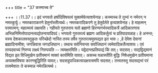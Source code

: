 +++
title = "37 कस्माच्च ते"

+++
।।11.37।। इदं भगवतो हर्षादिविषयत्वं युक्तमेवेत्याशयेनाह। कस्माच्च ते
तुभ्यं न नमेरन् न नमस्कुर्युः। नमस्काराकरणे हेतुर्नास्तीत्यर्थः।
नमस्करादिकरणे तु हेतुर्वर्तते इत्याशयेनाह। हे माहत्मन् परमात्मन्;
महात्मत्वं लक्षयति। गहीयते गुरुतराय यतो ब्रह्मणो हिरण्यगर्भस्यादिकर्त्रे
आदिकारणाय अभिन्ननिमित्तोपादानत्वद्योतनायादिपदं। भगवतो गुरुतरत्वं ब्रह्मण
आदिकर्तुत्वं च प्रतिपादयन्नाह। हे अनन्त; यस्य देशकालवस्तुकृतः परिच्छेदो
नास्ति तस्य तवैव गुरुतरत्वमुपपद्यत इत भावः। ,हे देवेश देवानां
ब्रह्मादिनामीश; जगन्निवास जगदधिष्ठान। तथाच सर्वनियन्ता सर्वाधिष्ठानं
त्वमेवादिकर्तेत्याशयः। एवं तत्पदवाच्यं निरुप्य लक्ष्यं निरुपयति --
त्वमक्षरमिति। यद्वेदान्तप्रतिपाद्यं किं तत्। सदसत्। सद्यद्विद्यमानं
विद्यत इत विधिमुखेन प्रतीयमानं व्यक्तं कार्यमिति यावत्। असच्च
यन्नास्तीति बुद्धिः निषेधमुखेन प्रतीयमाना अव्यक्तविषया कारणबुद्धिरिति
यावत्। सदसदुपाधिकत्वादक्षरत्वमपि सदसत्। तत्त्वतस्तु सदसद्यभां परं
तत्वमेवातः ते कस्मान्न नमेरन्नित्यर्थः।
